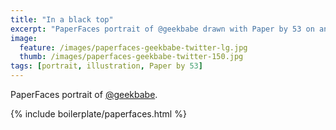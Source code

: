 ```yaml
---
title: "In a black top"
excerpt: "PaperFaces portrait of @geekbabe drawn with Paper by 53 on an iPad."
image: 
  feature: /images/paperfaces-geekbabe-twitter-lg.jpg
  thumb: /images/paperfaces-geekbabe-twitter-150.jpg
tags: [portrait, illustration, Paper by 53]
---
```


PaperFaces portrait of [@geekbabe](http://twitter.com/geekbabe).

{% include boilerplate/paperfaces.html %}